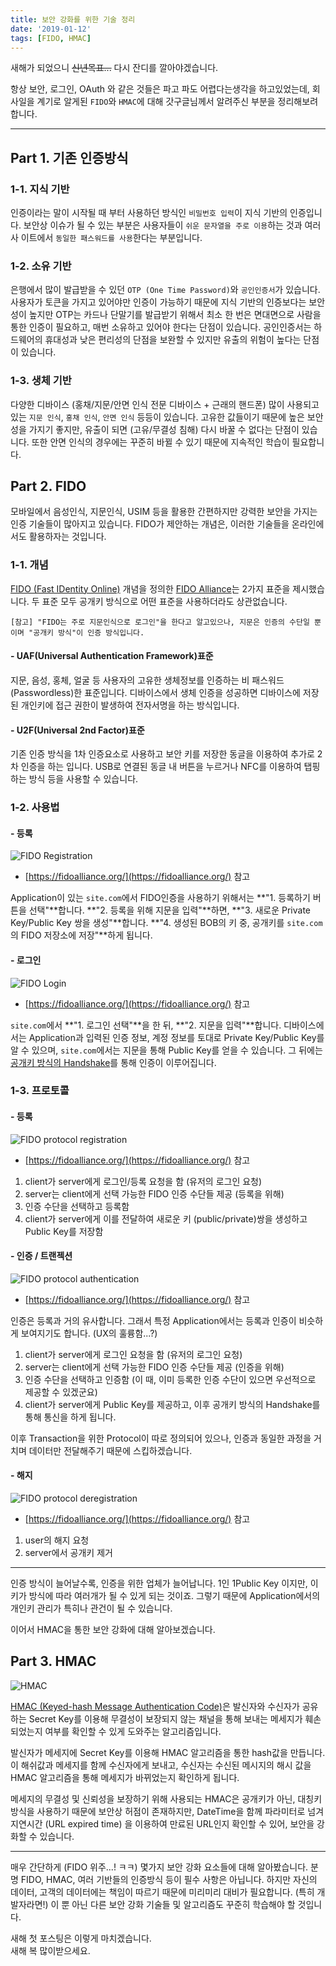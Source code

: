 ```yaml
---
title: 보안 강화를 위한 기술 정리
date: '2019-01-12'
tags: [FIDO, HMAC]
---
```


새해가 되었으니 ~~신년목표...~~ 다시 잔디를 깔아야겠습니다.

항상 보안, 로그인, OAuth 와 같은 것들은 파고 파도 어렵다는생각을 하고있었는데,
회사일을 계기로 알게된 `FIDO`와 `HMAC`에 대해 갓구글님께서 알려주신 부분을 정리해보려 합니다.

---

## Part 1. 기존 인증방식

### 1-1. 지식 기반

인증이라는 말이 시작될 때 부터 사용하던 방식인 `비밀번호 입력`이 지식 기반의 인증입니다.
보안상 이슈가 될 수 있는 부분은 사용자들이 `쉬운 문자열을 주로 이용`하는 것과 여러 사
이트에서 `동일한 패스워드를 사용`한다는 부분입니다.

### 1-2. 소유 기반

은행에서 많이 발급받을 수 있던 `OTP (One Time Password)`와 `공인인증서`가 있습니다.
사용자가 토큰을 가지고 있어야만 인증이 가능하기 때문에 지식 기반의 인증보다는 보안성이 높지만
OTP는 카드나 단말기를 발급받기 위해서 최소 한 번은 면대면으로 사람을 통한 인증이 필요하고,
매번 소유하고 있어야 한다는 단점이 있습니다. 공인인증서는 하드웨어의 휴대성과 낮은 편리성의 단점을
보완할 수 있지만 유출의 위험이 높다는 단점이 있습니다.

### 1-3. 생체 기반

다양한 디바이스 (홍채/지문/안면 인식 전문 디바이스 + 근래의 핸드폰) 많이 사용되고 있는
`지문 인식`, `홍채 인식`, `안면 인식` 등등이 있습니다.
고유한 값들이기 때문에 높은 보안성을 가지기 좋지만, 유출이 되면 (고유/무결성 침해)
다시 바꿀 수 없다는 단점이 있습니다. 또한 안면 인식의 경우에는 꾸준히
바뀔 수 있기 때문에 지속적인 학습이 필요합니다.

## Part 2. FIDO

모바일에서 음성인식, 지문인식, USIM 등을 활용한 간편하지만 강력한 보안을 가지는 인증 기술들이 많아지고 있습니다.
FIDO가 제안하는 개념은, 이러한 기술들을 온라인에서도 활용하자는 것입니다.

### 1-1. 개념

[FIDO (Fast IDentity Online)](https://ko.wikipedia.org/wiki/FIDO) 개념을 정의한 [FIDO Alliance](https://ko.wikipedia.org/wiki/FIDO_%EC%96%BC%EB%9D%BC%EC%9D%B4%EC%96%B8%EC%8A%A4)는
2가지 표준을 제시했습니다. 두 표준 모두 공개키 방식으로 어떤 표준을 사용하더라도 상관없습니다.

`[참고] "FIDO는 주로 지문인식으로 로그인"을 한다고 알고있으나, 지문은 인증의 수단일 뿐이며 "공개키 방식"이 인증 방식입니다.`

#### - UAF(Universal Authentication Framework)표준

지문, 음성, 홍체, 얼굴 등 사용자의 고유한 생체정보를 인증하는 비 패스워드(Passwordless)한 표준입니다.
디바이스에서 생체 인증을 성공하면 디바이스에 저장된 개인키에 접근 권한이 발생하여 전자서명을 하는 방식입니다.

#### - U2F(Universal 2nd Factor)표준

기존 인증 방식을 1차 인증요소로 사용하고 보안 키를 저장한 동글을 이용하여 추가로 2차 인증을 하는 입니다.
USB로 연결된 동글 내 버튼을 누르거나 NFC를 이용하여 탭핑하는 방식 등을 사용할 수 있습니다.

### 1-2. 사용법

#### - 등록

![FIDO Registration](./fido_registration.png)

- [https://fidoalliance.org/](https://fidoalliance.org/) 참고

Application이 있는 `site.com`에서 FIDO인증을 사용하기 위해서는 **"1. 등록하기 버튼을 선택"**합니다.
**"2. 등록을 위해 지문을 입력"**하면, **"3. 새로운 Private Key/Public Key 쌍을 생성"**합니다.
**"4. 생성된 BOB의 키 중, 공개키를 `site.com`의 FIDO 저장소에 저장"**하게 됩니다.

#### - 로그인

![FIDO Login](./fido_login.png)

- [https://fidoalliance.org/](https://fidoalliance.org/) 참고

`site.com`에서 **"1. 로그인 선택"**을 한 뒤, **"2. 지문을 입력"**합니다. 디바이스에서는 Application과 입력된 인증 정보, 계정 정보를 토대로
Private Key/Public Key를 알 수 있으며, `site.com`에서는 지문을 통해 Public Key를 얻을 수 있습니다.
그 뒤에는 [공개키 방식의 Handshake](https://brunch.co.kr/@artiveloper/24)를 통해 인증이 이루어집니다.

### 1-3. 프로토콜

#### - 등록

![FIDO protocol registration](./fido_protocol_registration.png)

- [https://fidoalliance.org/](https://fidoalliance.org/) 참고

1. client가 server에게 로그인/등록 요청을 함 (유저의 로그인 요청)
2. server는 client에게 선택 가능한 FIDO 인증 수단들 제공 (등록을 위해)
3. 인증 수단을 선택하고 등록함
4. client가 server에게 이를 전달하여 새로운 키 (public/private)쌍을 생성하고 Public Key를 저장함

#### - 인증 / 트랜젝션

![FIDO protocol authentication](./fido_protocol_authentication.png)

- [https://fidoalliance.org/](https://fidoalliance.org/) 참고

인증은 등록과 거의 유사합니다. 그래서 특정 Application에서는 등록과 인증이 비슷하게 보여지기도 합니다. (UX의 훌륭함...?)

1. client가 server에게 로그인 요청을 함 (유저의 로그인 요청)
2. server는 client에게 선택 가능한 FIDO 인증 수단들 제공 (인증을 위해)
3. 인증 수단을 선택하고 인증함 (이 때, 이미 등록한 인증 수단이 있으면 우선적으로 제공할 수 있겠군요)
4. client가 server에게 Public Key를 제공하고, 이후 공개키 방식의 Handshake를 통해 통신을 하게 됩니다.

이후 Transaction을 위한 Protocol이 따로 정의되어 있으나, 인증과 동일한 과정을 거치며 데이터만 전달해주기 때문에 스킵하겠습니다.

#### - 해지

![FIDO protocol deregistration](./fido_protocol_deregistration.png)

- [https://fidoalliance.org/](https://fidoalliance.org/) 참고

1. user의 해지 요청
2. server에서 공개키 제거

---

인증 방식이 늘어날수록, 인증을 위한 업체가 늘어납니다. 1인 1Public Key 이지만, 이 키가 방식에 따라 여러개가 될 수 있게 되는 것이죠.
그렇기 때문에 Application에서의 개인키 관리가 특히나 관건이 될 수 있습니다.

이어서 HMAC을 통한 보안 강화에 대해 알아보겠습니다.

## Part 3. HMAC

![HMAC](./hmac.jpg)

[HMAC (Keyed-hash Message Authentication Code)](https://en.wikipedia.org/wiki/HMAC)은
발신자와 수신자가 공유하는 Secret Key를 이용해 무결성이 보장되지 않는 채널을 통해 보내는 메세지가 훼손되었는지 여부를 확인할 수 있게 도와주는 알고리즘입니다.

발신자가 메세지에 Secret Key를 이용해 HMAC 알고리즘을 통한 hash값을 만듭니다. 이 해쉬값과 메세지를 함께 수신자에게 보내고,
수신자는 수신된 메시지의 해시 값을 HMAC 알고리즘을 통해 메세지가 바뀌었는지 확인하게 됩니다.

메세지의 무결성 및 신뢰성을 보장하기 위해 사용되는 HMAC은 공개키가 아닌, 대칭키 방식을 사용하기 때문에 보안상 허점이 존재하지만,
DateTime을 함께 파라미터로 넘겨 지연시간 (URL expired time) 을 이용하여 만료된 URL인지 확인할 수 있어, 보안을 강화할 수 있습니다.

---

매우 간단하게 (FIDO 위주...! ㅋㅋ) 몇가지 보안 강화 요소들에 대해 알아봤습니다.
분명 FIDO, HMAC, 여러 기반들의 인증방식 등이 필수 사항은 아닙니다. 하지만 자신의 데이터, 고객의 데이터에는 책임이 따르기 때문에
미리미리 대비가 필요합니다. (특히 개발자라면!) 이 뿐 아닌 다른 보안 강화 기술들 및 알고리즘도 꾸준히 학습해야 할 것입니다.

새해 첫 포스팅은 이렇게 마치겠습니다.  
새해 복 많이받으세요.

